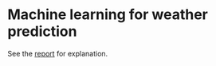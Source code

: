 # Machine learning for weather prediction

See the [report](https://github.com/Visgean/mlp_weather_prediction/blob/master/mlp-final.pdf) for explanation. 
